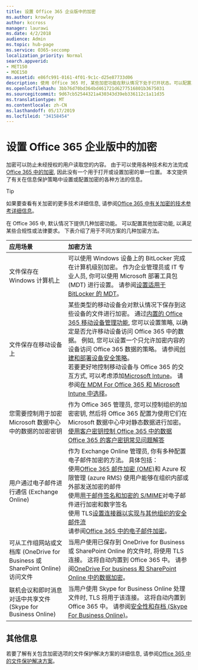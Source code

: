 ```yaml
---
title: 设置 Office 365 企业版中的加密
ms.author: krowley
author: kccross
manager: laurawi
ms.date: 4/2/2018
audience: Admin
ms.topic: hub-page
ms.service: O365-seccomp
localization_priority: Normal
search.appverid:
- MET150
- MOE150
ms.assetid: e86fc991-0161-4f01-9c1c-d25e87733d06
description: 使用 Office 365 时, 某些加密功能在默认情况下处于打开状态。可以配置其他功能以满足某些合规性或法律要求。
ms.openlocfilehash: 3bb76d70bd364bd461721d6277516801b3675031
ms.sourcegitcommit: 9d67cb52544321a430343d39eb336112c1a11d35
ms.translationtype: MT
ms.contentlocale: zh-CN
ms.lasthandoff: 05/17/2019
ms.locfileid: "34158454"
---
```

# <a name="set-up-encryption-in-office-365-enterprise"></a>设置 Office 365 企业版中的加密

加密可以防止未经授权的用户读取您的内容。 由于可以使用各种技术和方法完成[Office 365 中的加密](encryption.md), 因此没有一个用于打开或设置加密的单一位置。 本文提供了有关在信息保护策略中设置或配置加密的各种方法的信息。
  
> [!TIP]
> 如果要查看有关加密的更多技术详细信息, 请参阅[Office 365 中有关加密的技术参考详细信息](technical-reference-details-about-encryption.md)。
  
在 Office 365 中, 默认情况下提供几种加密功能。 可以配置其他加密功能, 以满足某些合规性或法律要求。 下表介绍了用于不同方案的几种加密方法。
  
|**应用场景**|**加密方法**|
|:-----|:-----|
|文件保存在 Windows 计算机上  <br/> |可以使用 Windows 设备上的 BitLocker 完成在计算机级别加密。 作为企业管理员或 IT 专业人员, 你可以使用 Microsoft 部署工具包 (MDT) 进行设置。 请参阅[设置适用于 BitLocker 的 MDT](https://go.microsoft.com/fwlink/?linkid=849282)。  <br/> |
|文件保存在移动设备上  <br/> |某些类型的移动设备会对默认情况下保存到这些设备的文件进行加密。 通过[内置的 Office 365 移动设备管理功能](https://support.office.com/article/a1da44e5-7475-4992-be91-9ccec25905b0), 您可以设置策略, 以确定是否允许移动设备访问 Office 365 中的数据。 例如, 您可以设置一个只允许加密内容的设备访问 Office 365 数据的策略。 请参阅[创建和部署设备安全策略](https://support.office.com/article/d310f556-8bfb-497b-9bd7-fe3c36ea2fd6)。  <br/> 若要更好地控制移动设备与 Office 365 的交互方式, 可以考虑添加[Microsoft Intune](https://aka.ms/qzln04)。 请参阅[在 MDM For Office 365 和 Microsoft Intune 中选择](https://support.office.com/article/c93d9ab9-efb2-4349-9b93-30c30562ee22)。  <br/> |
|您需要控制用于加密 Microsoft 数据中心中的数据的加密密钥  <br/> | 作为 Office 365 管理员, 您可以控制组织的加密密钥, 然后将 Office 365 配置为使用它们在 Microsoft 数据中心中对静态数据进行加密。  <br/> [使用客户密钥控制 Office 365 中的数据](controlling-your-data-using-customer-key.md) <br/> [Office 365 的客户密钥常见问题解答](service-encryption-with-customer-key-faq.md) <br/> |
|用户通过电子邮件进行通信 (Exchange Online)  <br/> | 作为 Exchange Online 管理员, 你有多种配置电子邮件加密的方法。 具体包括：  <br/>  使用[Office 365 邮件加密 (OME)](set-up-new-message-encryption-capabilities.md)和 Azure 权限管理 (azure RMS) 使用户能够在组织内部或外部发送加密的邮件  <br/>  使用[用于邮件签名和加密的 S/MIME](https://aka.ms/c6dozg)对电子邮件进行加密和数字签名  <br/>  使用 TLS[设置连接器以实现与其他组织的安全邮件流](https://aka.ms/hs809p) <br/>  请参阅[Office 365 中的电子邮件加密](https://aka.ms/hic3f7)。  <br/> |
|可从工作组网站或文档库 (OneDrive for Business 或 SharePoint Online) 访问文件  <br/> |当用户使用已保存到 OneDrive for Business 或 SharePoint Online 的文件时, 将使用 TLS 连接。 这将自动内置到 Office 365 中。 请参阅[OneDrive For business 和 SharePoint Online 中的数据加密](https://go.microsoft.com/fwlink/?linkid=526379)。  <br/> |
|联机会议和即时消息对话中共享文件 (Skype for Business Online)  <br/> |当用户使用 Skype for Business Online 处理文件时, TLS 将用于该连接。 这将自动内置到 Office 365 中。 请参阅[安全性和存档 (Skype For Business Online)](https://aka.ms/nuq4ws)。  <br/> |

## <a name="additional-information"></a>其他信息

若要了解有关包含加密选项的文件保护解决方案的详细信息, 请参阅[Office 365 中的文件保护解决方案](https://www.microsoft.com/en-us/download/details.aspx?id=55523)。
